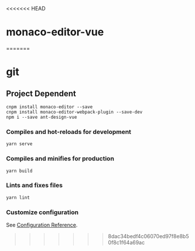 <<<<<<< HEAD
# monaco-editor-vue
=======
# git

## Project Dependent
```
cnpm install monaco-editor --save
cnpm install monaco-editor-webpack-plugin --save-dev
npm i --save ant-design-vue
```

### Compiles and hot-reloads for development
```
yarn serve
```

### Compiles and minifies for production
```
yarn build
```

### Lints and fixes files
```
yarn lint
```

### Customize configuration
See [Configuration Reference](https://cli.vuejs.org/config/).
>>>>>>> 8dac34bedf4c06070ed97f8e8b50f8c1f64a69ac
